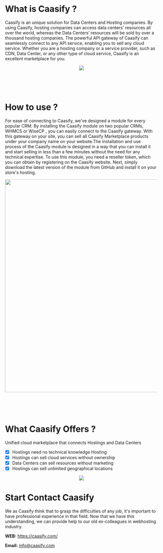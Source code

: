 # What is Caasify ?
Caasify is an unique solution for Data Centers and Hosting companies. By using Caasify, hosting companies can access data centers' resources all over the world, whereas the Data Centers’ resources will be sold by over a thousand hosting companies.
The powerful API gateway of Caasify can seamlessly connect to any API service, enabling you to sell any cloud service. Whether you are a hosting company or a service provider, such as CDN, Data Center, or any other type of cloud service, Caasify is an excellent marketplace for you.

<p align="center">
  <img src="https://caasify.com/views/assets/img/what-is-cassify.png">
</p>

</br></br></br>

# How to use ?
For ease of connecting to Caasify, we've designed a module for every popular CRM. By installing the Caasify module on two popular CRMs, WHMCS or WiseCP , you can easily connect to the Caasify gateway. With this gateway on your site, you can sell all Caasify Marketplace products under your company name on your website.The installation and use process of the Caasify module is designed in a way that you can install it and start selling in less than a few minutes without the need for any technical expertise. To use this module, you need a reseller token, which you can obtain by registering on the Caasify website. Next, simply download the latest version of the module from GitHub and install it on your store's hosting.


<p align="center">
  <img src="https://caasify.com/views/assets/img/BannerPC.png" width=700px>
</p>

</br></br></br>

# What Caasify Offers ?
Unified cloud marketplace that connects Hostings and Data Centers
- [x] Hostings need no technical knowledge Hosting
- [x] Hostings can sell cloud services without ownership
- [x] Data Centers can sell resources without marketing
- [x] Hostings can sell unlimited geographical locations

<p align="center">
  <img src="https://caasify.com/views/assets/img/data-centers-2.png">
</p>


# Start Contact Caasify
We as Caasify think that to grasp the difficulties of any job, it's important to have professional experience in that field. Now that we have this understanding, we can provide help to our old ex-colleagues in webhosting industry.

**WEB:** https://caasify.com/

**Email:** info@caasify.com
